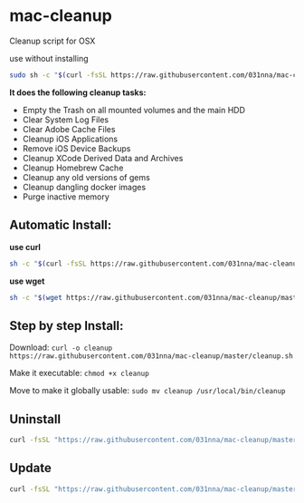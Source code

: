 # mac-cleanup
Cleanup script for OSX

use without installing
```bash
sudo sh -c "$(curl -fsSL https://raw.githubusercontent.com/031nna/mac-cleanup/master/cleanup.sh)"
```

**It does the following cleanup tasks:**
* Empty the Trash on all mounted volumes and the main HDD
* Clear System Log Files
* Clear Adobe Cache Files
* Cleanup iOS Applications
* Remove iOS Device Backups
* Cleanup XCode Derived Data and Archives
* Cleanup Homebrew Cache
* Cleanup any old versions of gems
* Cleanup dangling docker images
* Purge inactive memory

## Automatic Install:

**use curl**

```bash
sh -c "$(curl -fsSL https://raw.githubusercontent.com/031nna/mac-cleanup/master/installer.sh)"
```

**use wget**

```bash
sh -c "$(wget https://raw.githubusercontent.com/031nna/mac-cleanup/master/installer.sh -O -)"
```

## Step by step Install:
Download:
`curl -o cleanup https://raw.githubusercontent.com/031nna/mac-cleanup/master/cleanup.sh`

Make it executable:
`chmod +x cleanup`

Move to make it globally usable:
`sudo mv cleanup /usr/local/bin/cleanup`


## Uninstall

```bash
curl -fsSL "https://raw.githubusercontent.com/031nna/mac-cleanup/master/installer.sh" | bash -s uninstall
```

## Update

```bash
curl -fsSL "https://raw.githubusercontent.com/031nna/mac-cleanup/master/installer.sh" | bash -s update
```
